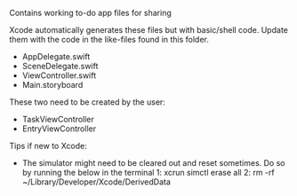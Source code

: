 Contains working to-do app files for sharing

Xcode automatically generates these files but with basic/shell code. Update them with the code in the like-files found in this folder.
  - AppDelegate.swift
  - SceneDelegate.swift
  - ViewController.swift
  - Main.storyboard
  
These two need to be created by the user:
  - TaskViewController
  - EntryViewController

Tips if new to Xcode:
  - The simulator might need to be cleared out and reset sometimes. Do so by running the below in the terminal
      1: xcrun simctl erase all
      2: rm -rf ~/Library/Developer/Xcode/DerivedData





